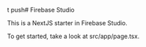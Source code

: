 t push# Firebase Studio

This is a NextJS starter in Firebase Studio.

To get started, take a look at src/app/page.tsx.
